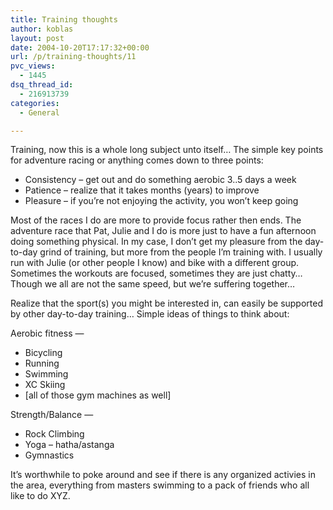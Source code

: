 ```yaml
---
title: Training thoughts
author: koblas
layout: post
date: 2004-10-20T17:17:32+00:00
url: /p/training-thoughts/11
pvc_views:
  - 1445
dsq_thread_id:
  - 216913739
categories:
  - General

---
```

Training, now this is a whole long subject unto itself&#8230; The simple key points for adventure racing or anything comes down to three points:

* Consistency &#8211; get out and do something aerobic 3..5 days a week
* Patience &#8211; realize that it takes months (years) to improve
* Pleasure &#8211; if you&#8217;re not enjoying the activity, you won&#8217;t keep going

Most of the races I do are more to provide focus rather then ends. The adventure race that Pat, Julie and I do is more just to have a fun afternoon doing something physical. In my case, I don&#8217;t get my pleasure from the day-to-day grind of training, but more from the people I&#8217;m training with. I usually run with Julie (or other people I know) and bike with a different group. Sometimes the workouts are focused, sometimes they are just chatty&#8230; Though we all are not the same speed, but we&#8217;re suffering together&#8230;

Realize that the sport(s) you might be interested in, can easily be supported by other day-to-day training&#8230; Simple ideas of things to think about:

Aerobic fitness &#8212; 

* Bicycling
* Running
* Swimming
* XC Skiing
* [all of those gym machines as well]

Strength/Balance &#8212;

* Rock Climbing
* Yoga &#8211; hatha/astanga
* Gymnastics

It&#8217;s worthwhile to poke around and see if there is any organized activies in the area, everything from masters swimming to a pack of friends who all like to do XYZ.
